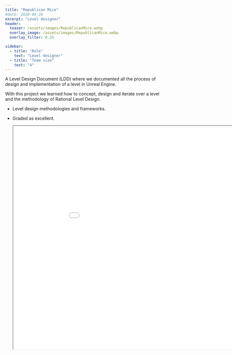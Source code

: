 ```yaml
---
title: "Republican Mice"
#date: 2020-04-20
excerpt: "Level designer"
header:
  teaser: /assets/images/RepublicanMice.webp
  overlay_image: /assets/images/RepublicanMice.webp
  overlay_filter: 0.25

sidebar:
  - title: "Role"
    text: "Level designer"
  - title: "Team size"
    text: "4"
---
```

A Level Design Document (LDD) where we documented all the process of design and implementation of a level in Unreal Engine. 

With this project we learned how to concept, design and iterate over a level and the methodology of Rational Level Design.

- Level design methodologies and frameworks.
- Graded as excellent.

  <iframe src="\assets\images\Level Design Document.pdf" width="960" height="720"></iframe>
